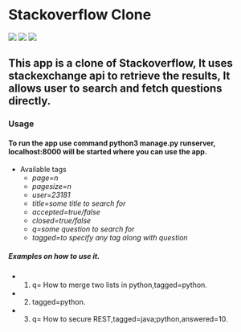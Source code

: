 # Stackoverflow Clone
<img src="https://img.shields.io/badge/Maintained-Yes-green"> <img src="https://img.shields.io/github/issues/garchaaman19/Stack_overflow_app"> <img src="https://img.shields.io/badge/Technology-Django-brightgreen">

## This app is a clone of Stackoverflow, It uses stackexchange api to retrieve the results, It allows user to search and fetch questions directly.

### Usage
#### To run the app use command python3 manage.py runserver, localhost:8000 will be started where you can use the app.

- Available tags 
  - *page=n*
  - *pagesize=n*
  - *user=23181*
  - *title=some title to search for*
  - *accepted=true/false*
  - *closed=true/false*
  - *q=some question to search for*
  - *tagged=to specify any tag along with question*
  
##### Examples on how to use it.
- 1. q= How to merge two lists in python,tagged=python.
- 2. tagged=python.
- 3. q= How to secure REST,tagged=java;python,answered=10.


